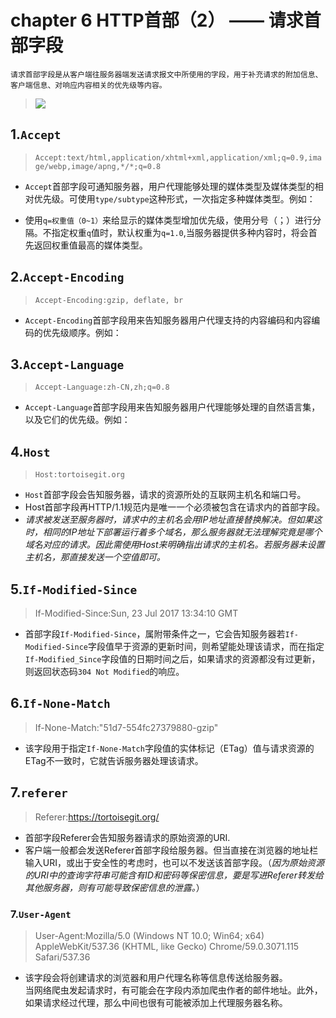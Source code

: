 # chapter 6 HTTP首部（2） —— 请求首部字段
    请求首部字段是从客户端往服务器端发送请求报文中所使用的字段，用于补充请求的附加信息、客户端信息、对响应内容相关的优先级等内容。
> ![](http://otkx6qgz7.bkt.clouddn.com/http/16.png)
## 1.`Accept`
> `Accept:text/html,application/xhtml+xml,application/xml;q=0.9,image/webp,image/apng,*/*;q=0.8`
- `Accept`首部字段可通知服务器，用户代理能够处理的媒体类型及媒体类型的相对优先级。可使用`type/subtype`这种形式，一次指定多种媒体类型。例如：

- 使用`q=权重值（0~1）`来给显示的媒体类型增加优先级，使用分号（；）进行分隔。不指定权重`q`值时，默认权重为`q=1.0`,当服务器提供多种内容时，将会首先返回权重值最高的媒体类型。
## 2.`Accept-Encoding`
> `Accept-Encoding:gzip, deflate, br`
- `Accept-Encoding`首部字段用来告知服务器用户代理支持的内容编码和内容编码的优先级顺序。例如：

## 3.`Accept-Language`
> `Accept-Language:zh-CN,zh;q=0.8`
- `Accept-Language`首部字段用来告知服务器用户代理能够处理的自然语言集，以及它们的优先级。例如：

## 4.`Host`
> `Host:tortoisegit.org`
- `Host`首部字段会告知服务器，请求的资源所处的互联网主机名和端口号。  
- Host首部字段再HTTP/1.1规范内是唯一一个必须被包含在请求内的首部字段。
- *请求被发送至服务器时，请求中的主机名会用IP地址直接替换解决。但如果这时，相同的IP地址下部署运行着多个域名，那么服务器就无法理解究竟是哪个域名对应的请求。因此需使用Host来明确指出请求的主机名。若服务器未设置主机名，那直接发送一个空值即可。*
## 5.`If-Modified-Since`
> If-Modified-Since:Sun, 23 Jul 2017 13:34:10 GMT
- 首部字段`If-Modified-Since`，属附带条件之一，它会告知服务器若`If-Modified-Since`字段值早于资源的更新时间，则希望能处理该请求，而在指定`If-Modified_Since`字段值的日期时间之后，如果请求的资源都没有过更新，则返回状态码`304 Not Modified`的响应。
## 6.`If-None-Match`
> If-None-Match:"51d7-554fc27379880-gzip"
- 该字段用于指定`If-None-Match`字段值的实体标记（ETag）值与请求资源的ETag不一致时，它就告诉服务器处理该请求。
## 7.`referer`
> Referer:https://tortoisegit.org/
- 首部字段Referer会告知服务器请求的原始资源的URI.
- 客户端一般都会发送Referer首部字段给服务器。但当直接在浏览器的地址栏输入URI，或出于安全性的考虑时，也可以不发送该首部字段。（*因为原始资源的URI中的查询字符串可能含有ID和密码等保密信息，要是写进Referer转发给其他服务器，则有可能导致保密信息的泄露。*）
### 7.`User-Agent`
> User-Agent:Mozilla/5.0 (Windows NT 10.0; Win64; x64) AppleWebKit/537.36 (KHTML, like Gecko) Chrome/59.0.3071.115 Safari/537.36
- 该字段会将创建请求的浏览器和用户代理名称等信息传送给服务器。            
  当网络爬虫发起请求时，有可能会在字段内添加爬虫作者的邮件地址。此外，如果请求经过代理，那么中间也很有可能被添加上代理服务器名称。


